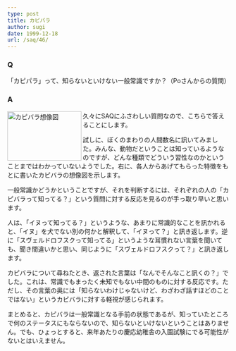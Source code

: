 ```yaml
---
type: post
title: カピバラ
author: sugi
date: 1999-12-18
url: /saq/46/
---
```

### Q 

「カピパラ」って、知らないといけない一般常識ですか？（Poさんからの質問）

### A 

<img src="/images/saq/capybara.png" width="168" height="112" alt="カピバラ想像図" align="left" />久々にSAQにふさわしい質問なので、こちらで答えることにします。

試しに、ぼくのまわりの人間数名に訊いてみました。みんな、動物だということは知っているようなのですが、どんな種類でどういう習性なのかということまではわかっていないようでした。右に、各人からあげてもらった特徴をもとに書いたカピバラの想像図を示します。

一般常識かどうかということですが、それを判断するには、それぞれの人の「カピバラって知ってる？」という質問に対する反応を見るのが手っ取り早いと思います。

人は、「イヌって知ってる？」というような、あまりに常識的なことを訊かれると、「イヌ」を犬でない別の何かと解釈して、「イヌって？」と訊き返します。逆に「スヴェルドロフスクって知ってる」というような耳慣れない言葉を聞いても、聞き間違いかと思い、同じように「スヴェルドロフスクって？」と訊き返します。

カピバラについて尋ねたとき、返された言葉は「なんでそんなこと訊くの？」でした。これは、常識でもまったく未知でもない中間のものに対する反応です。ただし、その言葉の奥には「知らないわけじゃないけど、わざわざ話すほどのことではない」というカピバラに対する軽視が感じられます。

まとめると、カピバラは一般常識となる手前の状態であるが、知っていたところで何のステータスにもならないので、知らないといけないということはありません。でも、ひょっとすると、来年あたりの慶応幼稚舎の入園試験にでる可能性がないとはいえません。

